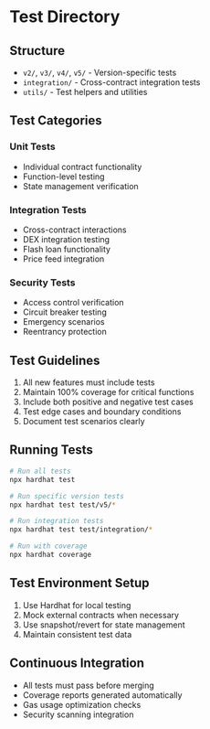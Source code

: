 # Test Directory

## Structure

- `v2/`, `v3/`, `v4/`, `v5/` - Version-specific tests
- `integration/` - Cross-contract integration tests
- `utils/` - Test helpers and utilities

## Test Categories

### Unit Tests
- Individual contract functionality
- Function-level testing
- State management verification

### Integration Tests
- Cross-contract interactions
- DEX integration testing
- Flash loan functionality
- Price feed integration

### Security Tests
- Access control verification
- Circuit breaker testing
- Emergency scenarios
- Reentrancy protection

## Test Guidelines

1. All new features must include tests
2. Maintain 100% coverage for critical functions
3. Include both positive and negative test cases
4. Test edge cases and boundary conditions
5. Document test scenarios clearly

## Running Tests

```bash
# Run all tests
npx hardhat test

# Run specific version tests
npx hardhat test test/v5/*

# Run integration tests
npx hardhat test test/integration/*

# Run with coverage
npx hardhat coverage
```

## Test Environment Setup

1. Use Hardhat for local testing
2. Mock external contracts when necessary
3. Use snapshot/revert for state management
4. Maintain consistent test data

## Continuous Integration

- All tests must pass before merging
- Coverage reports generated automatically
- Gas usage optimization checks
- Security scanning integration
